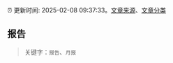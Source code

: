 :alarm_clock: 更新时间: 2025-02-08 09:37:33。[文章来源](/README.md)、[文章分类](/TAGS.md)

## 报告


> 关键字：`报告`、`月报`



